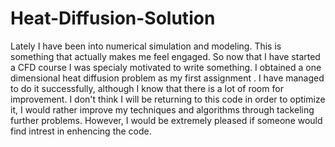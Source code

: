 # Heat-Diffusion-Solution

Lately I have been into numerical simulation and modeling. This is something that actually makes me feel engaged. So now that I have started a CFD course I was specialy motivated to write something. I obtained a one dimensional heat diffusion problem as my first assignment . I have managed to do it successfully, although I know that there is a lot of room for improvement. I don't think I will be returning to this code in order to optimize it, I would rather improve my techniques and algorithms through tackeling further problems. However, I would be extremely pleased if someone would find intrest in enhencing the code.
 
